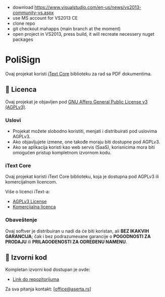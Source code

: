 * download https://www.visualstudio.com/en-us/news/vs2013-community-vs.aspx
* use MS account for VS2013 CE
* clone repo
* git checkout mahapps (main branch at the moment)
* open project in VS2013, press build, it will recreate necessery nuget packages

# PoliSign

Ovaj projekat koristi [iText Core](https://itextpdf.com/) biblioteku za rad sa PDF dokumentima.

## 📖 Licenca

Ovaj projekat je objavljen pod [GNU Affero General Public License v3 (AGPLv3)](https://www.gnu.org/licenses/agpl-3.0.html).

### Uslovi
- Projekat možete slobodno koristiti, menjati i distribuirati pod uslovima AGPLv3.
- Ako objavljujete izmene, one takođe moraju biti dostupne pod AGPLv3.
- Ako se aplikacija koristi kao web servis (SaaS), korisnicima mora biti omogućen
  pristup kompletnom izvornom kodu.

### iText Core
Ovaj projekat koristi iText Core biblioteku, koja je dostupna pod AGPLv3 ili komercijalnom licencom.

Više o licenci iText-a:
- [AGPLv3 License](https://itextpdf.com/how-buy/AGPLv3-license)
- [Komercijalna licenca](https://itextpdf.com/how-buy/commercial)

### Obaveštenje
Ovaj softver je distribuiran u nadi da će biti koristan, ali **BEZ IKAKVIH GARANCIJA**;
čak i bez podrazumevane garancije o **POGODNOSTI ZA PRODAJU** ili
**PRILAGOĐENOSTI ZA ODREĐENU NAMENU**.

## 📂 Izvorni kod
Kompletan izvorni kod dostupan je ovde:
- [Link do repozitorijuma](https://github.com/srasulic/wpfcm1)  

Za sva pitanja kontakt: [office@aserta.rs]
